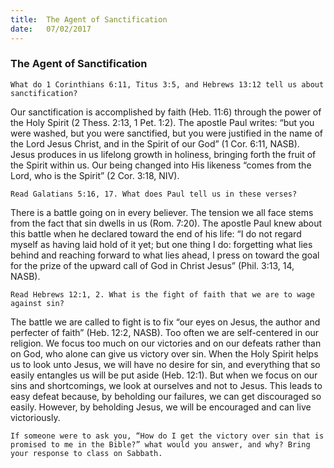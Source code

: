 ```yaml
---
title:  The Agent of Sanctification
date:   07/02/2017
---
```


### The Agent of Sanctification 

`What do 1 Corinthians 6:11, Titus 3:5, and Hebrews 13:12 tell us about sanctification?`

Our sanctification is accomplished by faith (Heb. 11:6) through the power of the Holy Spirit (2 Thess. 2:13, 1 Pet. 1:2). The apostle Paul writes: “but you were washed, but you were sanctified, but you were justified in the name of the Lord Jesus Christ, and in the Spirit of our God” (1 Cor. 6:11, NASB). Jesus produces in us lifelong growth in holiness, bringing forth the fruit of the Spirit within us. Our being changed into His likeness “comes from the Lord, who is the Spirit” (2 Cor. 3:18, NIV). 

`Read Galatians 5:16, 17. What does Paul tell us in these verses?`

There is a battle going on in every believer. The tension we all face stems from the fact that sin dwells in us (Rom. 7:20). The apostle Paul knew about this battle when he declared toward the end of his life: “I do not regard myself as having laid hold of it yet; but one thing I do: forgetting what lies behind and reaching forward to what lies ahead, I press on toward the goal for the prize of the upward call of God in Christ Jesus” (Phil. 3:13, 14, NASB). 

`Read Hebrews 12:1, 2. What is the fight of faith that we are to wage against sin?` 

The battle we are called to fight is to fix “our eyes on Jesus, the author and perfecter of faith” (Heb. 12:2, NASB). Too often we are self-centered in our religion. We focus too much on our victories and on our defeats rather than on God, who alone can give us victory over sin. When the Holy Spirit helps us to look unto Jesus, we will have no desire for sin, and everything that so easily entangles us will be put aside (Heb. 12:1). But when we focus on our sins and shortcomings, we look at ourselves and not to Jesus. This leads to easy defeat because, by beholding our failures, we can get discouraged so easily. However, by beholding Jesus, we will be encouraged and can live victoriously. 

`If someone were to ask you, “How do I get the victory over sin that is promised to me in the Bible?” what would you answer, and why? Bring your response to class on Sabbath.`